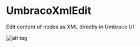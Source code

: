 # UmbracoXmlEdit
Edit content of nodes as XML directly in Umbraco UI

![alt tag](http://i.imgur.com/g5FAmbi.png)
